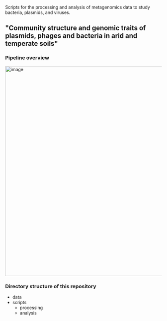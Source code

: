 Scripts for the processing and analysis of metagenomics data to study bacteria, plasmids, and viruses. 

## "Community structure and genomic traits of plasmids, phages and bacteria in arid and temperate soils"

### Pipeline overview
<img width="675" alt="image" src="https://github.com/user-attachments/assets/694f43af-bd91-4f6a-a497-fe9791100998" />


### Directory structure of this repository
- data
- scripts
    - processing
    - analysis
